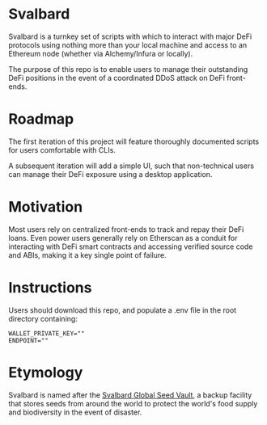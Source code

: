 # Svalbard

Svalbard is a turnkey set of scripts with which to interact with major DeFi protocols using nothing more than your local machine and access to an Ethereum node (whether via Alchemy/Infura or locally).

The purpose of this repo is to enable users to manage their outstanding DeFi positions in the event of a coordinated DDoS attack on DeFi front-ends.

# Roadmap

The first iteration of this project will feature thoroughly documented scripts for users comfortable with CLIs.

A subsequent iteration will add a simple UI, such that non-technical users can manage their DeFi exposure using a desktop application.

# Motivation

Most users rely on centralized front-ends to track and repay their DeFi loans. Even power users generally rely on Etherscan as a conduit for interacting with DeFi smart contracts and accessing verified source code and ABIs, making it a key single point of failure.

# Instructions

Users should download this repo, and populate a .env file in the root directory containing:

```
WALLET_PRIVATE_KEY=""
ENDPOINT=""
```

# Etymology

Svalbard is named after the [Svalbard Global Seed Vault](https://en.wikipedia.org/wiki/Svalbard_Global_Seed_Vault), a backup facility that stores seeds from around the world to protect the world's food supply and biodiversity in the event of disaster.